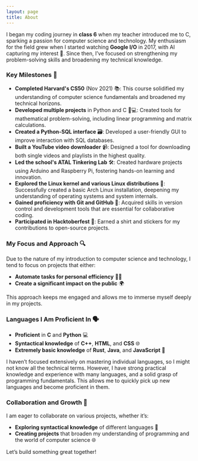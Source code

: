 ```yaml
---
layout: page
title: About
---
```

I began my coding journey in **class 6** when my teacher introduced me to C, sparking a passion for computer science and technology. My enthusiasm for the field grew when I started watching **Google I/O** in 2017, with AI capturing my interest 🤖. Since then, I’ve focused on strengthening my problem-solving skills and broadening my technical knowledge.

### Key Milestones 🚀

- **Completed Harvard's CS50** (Nov 2021) 📚: This course solidified my understanding of computer science fundamentals and broadened my technical horizons.
- **Developed multiple projects** in Python and C 🐍💻: Created tools for mathematical problem-solving, including linear programming and matrix calculations.
- **Created a Python-SQL interface** 🗃️: Developed a user-friendly GUI to improve interaction with SQL databases.
- **Built a YouTube video downloader** 📹: Designed a tool for downloading both single videos and playlists in the highest quality.
- **Led the school's ATAL Tinkering Lab** 🛠️: Created hardware projects using Arduino and Raspberry Pi, fostering hands-on learning and innovation.
- **Explored the Linux kernel and various Linux distributions** 🐧: Successfully created a basic Arch Linux installation, deepening my understanding of operating systems and system internals.
- **Gained proficiency with Git and GitHub** 🔧: Acquired skills in version control and development tools that are essential for collaborative coding.
- **Participated in Hacktoberfest** 🎉: Earned a shirt and stickers for my contributions to open-source projects.

### My Focus and Approach 🔍

Due to the nature of my introduction to computer science and technology, I tend to focus on projects that either:
- **Automate tasks for personal efficiency** 🤖💡
- **Create a significant impact on the public** 🌍

This approach keeps me engaged and allows me to immerse myself deeply in my projects.

### Languages I Am Proficient In 🗣️

- **Proficient** in **C** and **Python** 💻
- **Syntactical knowledge** of **C++**, **HTML**, and **CSS** 🌐
- **Extremely basic knowledge** of **Rust**, **Java**, and **JavaScript** 🌟

I haven’t focused extensively on mastering individual languages, so I might not know all the technical terms. However, I have strong practical knowledge and experience with many languages, and a solid grasp of programming fundamentals. This allows me to quickly pick up new languages and become proficient in them.

### Collaboration and Growth 🤝

I am eager to collaborate on various projects, whether it’s:
- **Exploring syntactical knowledge** of different languages 💬
- **Creating projects** that broaden my understanding of programming and the world of computer science 🌐

Let’s build something great together!
